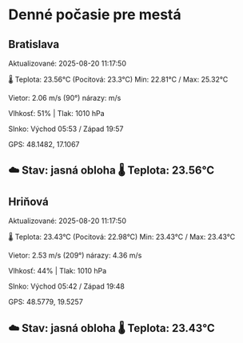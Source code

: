 ﻿# Denné počasie pre mestá

## Bratislava
Aktualizované: 2025-08-20 11:17:50

🌡️ Teplota: 23.56°C 
(Pocitová: 23.3°C)
Min: 22.81°C / Max: 25.32°C

Vietor: 2.06 m/s    (90°) 
nárazy:  m/s

Vlhkosť: 51% | Tlak: 1010 hPa

Slnko: Východ 05:53 / Západ 19:57

GPS: 48.1482, 17.1067

☁️ Stav: jasná obloha        🌡️ Teplota: 23.56°C
---

## Hriňová
Aktualizované: 2025-08-20 11:17:50

🌡️ Teplota: 23.43°C 
(Pocitová: 22.98°C)
Min: 23.43°C / Max: 23.43°C

Vietor: 2.53 m/s (209°)
nárazy: 4.36 m/s

Vlhkosť: 44% | Tlak: 1010 hPa

Slnko: Východ 05:42 / Západ 19:48

GPS: 48.5779, 19.5257

☁️ Stav: jasná obloha        🌡️ Teplota: 23.43°C
---
